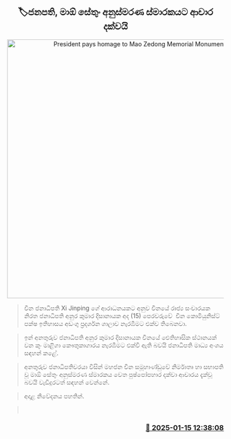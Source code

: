 <p align='center'><b><h2 align='center' title='President pays homage to Mao Zedong Memorial Monument'>🏷ජනපති, මාඕ සේතුං අනුස්මරණ ස්මාරකයට ආචාර දක්වයි</h2></b></p>
<p align='center'><img src='https://helakuru.sgp1.cdn.digitaloceanspaces.com/esana/images/lib/anura-president-china-mao.jpg' width='600' alt='President pays homage to Mao Zedong Memorial Monument'></p>

> චීන ජනාධිපති Xi Jinping ගේ ආරාධනයකට අනුව චීනයේ රාජ්‍ය සංචාරයක නිරත ජනාධිපති අනුර කුමාර දිසානායක අද (15) පෙරවරුවේ  චීන කොමියුනිස්ට් පක්ෂ ඉතිහාසය අඩංගු ප්‍රදර්ශන ශාලාව නැරඹීමට එක්ව තිබෙනවා.

> ඉන් අනතුරුව ජනාධිපති අනුර කුමාර දිසානායක චීනයේ ඓතිහාසික ස්ථානයක් වන කුං මාළිගා කෞතුකාගාරය නැරඹීමට එක්වී ඇති බවයි ජනාධිපති මාධ්‍ය අංශය සඳහන් කළේ.

> අනතුරුව ජනාධිපතිවරයා විසින් මහජන චීන සමූහාණ්ඩුවේ නිර්මාතෘ හා සභාපති වූ මාඕ සේතුං අනුස්මරණ ස්මාරකය වෙත පුෂ්පෝපහාර දක්වා ආචාරය දැක්වූ බවයි වැඩිදුරටත් සඳහන් වෙන්නේ.

> අදාළ නිවේදනය පහතින්. 

>  



<h3 align='right'><a href='https://www.helakuru.lk/esana/p/106593/'>📅 2025-01-15 12:38:08</a></h3>
